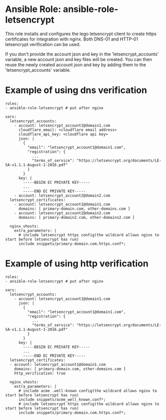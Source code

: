 # Ansible Role: ansible-role-letsencrypt

This role installs and configures the lego letsencrypt client to create https certificates for integration with nginx. Both DNS-01 and HTTP-01 letsencrypt verification can be used.

If you don't provide the account json and key in the 'letsencrypt_accounts' variable, a new account json and key files will be created. You can then reuse the newly created account json and key by adding them to the 'letsencrypt_accounts' variable.

# Example of using dns verification
    roles:
    - ansible-role-letsencrypt # put after nginx

    vars:
      letsencrypt_accounts:
        - account: letsencrypt_account1@domain1.com
          cloudflare_email: <cloudflare email address>
          cloudflare_api_key: <cloudflare api key>
          json: |
            {
              "email": "letsencrypt_account1@domain1.com",
              "registration": {
                ...
                "terms_of_service": "https://letsencrypt.org/documents/LE-SA-v1.1.1-August-1-2016.pdf"
              }
            }
          key: |
            -----BEGIN EC PRIVATE KEY-----
            ...
            -----END EC PRIVATE KEY-----
        - account: letsencrypt_account2@domain2.com
      letsencrypt_certificates:
        - account: letsencrypt_account1@domain1.com
          domains: [ primary-domain.com, other-domains.com ]
        - account: letsencrypt_account2@domain2.com
          domains: [ primary-domain2.com, other-domains2.com ]

      nginx_vhosts:
        extra_parameters: |
          # include letsencrypt https config(the wildcard allows nginx to start before letsencrypt has run)
          include snippets/primary-domain.com.https.conf*;

# Example of using http verification
    roles:
    - ansible-role-letsencrypt # put after nginx

    vars:
      letsencrypt_accounts:
        - account: letsencrypt_account1@domain1.com
          json: |
            {
              "email": "letsencrypt_account1@domain1.com",
              "registration": {
                ...
                "terms_of_service": "https://letsencrypt.org/documents/LE-SA-v1.1.1-August-1-2016.pdf"
              }
            }
          key: |
            -----BEGIN EC PRIVATE KEY-----
            ...
            -----END EC PRIVATE KEY-----
      letsencrypt_certificates:
      - account: letsencrypt_account1@domain1.com
        domains: [ primary-domain.com, other-domains.com ]
        http_verification: true

      nginx_vhosts:
        extra_parameters: |
          # include acme .well-known config(the wildcard allows nginx to start before letsencrypt has run)
          include snippets/acme_well_known.conf*;
          # include letsencrypt https config(the wildcard allows nginx to start before letsencrypt has run)
          include snippets/primary-domain.com.https.conf*;
